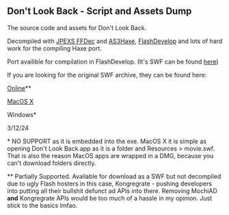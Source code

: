 Don't Look Back - Script and Assets Dump
---------------------------------------------------

The source code and assets for Don't Look Back.

Decompiled with [JPEXS FFDec](https://github.com/jindrapetrik/jpexs-decompiler) and [AS3Haxe](https://github.com/HaxeFoundation/as3hx), [FlashDevelop](https://github.com/fdorg/flashdevelop) and lots of hard work for the compiling Haxe port.

Port availible for compilation in FlashDevelop. (It's SWF can be found [here](https://github.com/buggemgames/dontlookback/raw/refs/heads/main/haxe/bin/haxe.swf))

If you are looking for the original SWF archive, they can be found here:

[Online](https://github.com/buggemgames/dontlookback/raw/refs/heads/main/archive/Don't%20Look%20Back%20(Kong%20Edition).swf)**

[MacOS X](https://github.com/buggemgames/dontlookback/raw/refs/heads/main/archive/Don't%20Look%20Back%20(MacOS%20X).swf)

Windows*

3/12/24

\* NO SUPPORT as it is embedded into the exe. MacOS X it is simple as opening Don't Look Back.app
as it is a folder and Resources > movie.swf. That is also the reason MacOS apps are wrapped in
a DMG, because you can't download folders directly.

\*\* Partially Supported. Available for download as a SWF but not decompiled due to ugly Flash hosters
in this case, Kongregrate - pushing developers into putting all their bullshit defunct ad APIs into
there. Removing MochiAD **and** Kongregrate APIs would be too much of a hassle in my opinion. Just stick to
the basics lmfao.
